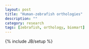 ```yaml
---
layout: post
title: "Human-zebrafish orthologies"
description: ""
category: research
tags: [zebrafish, orthology, biomart]
---
```

{% include JB/setup %}
